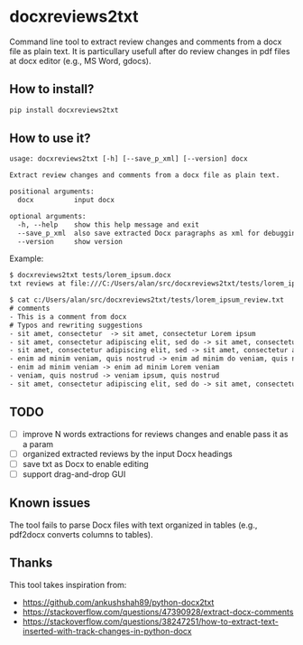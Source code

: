 # docxreviews2txt

Command line tool to extract review changes and comments from a docx file as plain text.
It is particullary usefull after do review changes in pdf files at docx editor (e.g., MS Word, gdocs).

## How to install?

```bash
pip install docxreviews2txt
```

## How to use it?

```txt
usage: docxreviews2txt [-h] [--save_p_xml] [--version] docx

Extract review changes and comments from a docx file as plain text.

positional arguments:
  docx          input docx

optional arguments:
  -h, --help    show this help message and exit
  --save_p_xml  also save extracted Docx paragraphs as xml for debugging
  --version     show version
```

Example:

```txt
$ docxreviews2txt tests/lorem_ipsum.docx
txt reviews at file:///C:/Users/alan/src/docxreviews2txt/tests/lorem_ipsum_review.txt
```

```txt
$ cat c:/Users/alan/src/docxreviews2txt/tests/lorem_ipsum_review.txt
# comments
- This is a comment from docx
# Typos and rewriting suggestions
- sit amet, consectetur  -> sit amet, consectetur Lorem ipsum
- sit amet, consectetur adipiscing elit, sed do -> sit amet, consectetur elit, sed do
- sit amet, consectetur adipiscing elit, sed -> sit amet, consectetur adipiscings elit, sed
- enim ad minim veniam, quis nostrud -> enim ad minim do veniam, quis nostrud
- enim ad minim veniam -> enim ad minim Lorem veniam
- veniam, quis nostrud -> veniam ipsum, quis nostrud
- sit amet, consectetur adipiscing elit, sed do -> sit amet, consectetur elit, sed do
```

## TODO

- [ ] improve N words extractions for reviews changes and enable pass it as a param
- [ ] organized extracted reviews by the input Docx headings
- [ ] save txt as Docx to enable editing
- [ ] support drag-and-drop GUI

## Known issues

The tool fails to parse Docx files with text organized in tables (e.g., pdf2docx converts columns to tables).

## Thanks

This tool takes inspiration from:

- https://github.com/ankushshah89/python-docx2txt
- https://stackoverflow.com/questions/47390928/extract-docx-comments
- https://stackoverflow.com/questions/38247251/how-to-extract-text-inserted-with-track-changes-in-python-docx